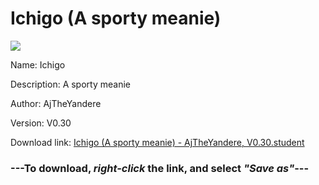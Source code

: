 # Ichigo (A sporty meanie)

<img src = "https://raw.githubusercontent.com/Arbiter1223/Daigaku-Gurashi-Custom-Students/master/Students/Files/Ichigo%20(A%20sporty%20meanie).png">

Name: Ichigo

Description: A sporty meanie

Author: AjTheYandere

Version: V0.30

Download link: <a href="https://raw.githubusercontent.com/Arbiter1223/Daigaku-Gurashi-Custom-Students/master/Students/Files/Ichigo%20(A%20sporty%20meanie)%20-%20AjTheYandere%2C%20V0.30.student">Ichigo (A sporty meanie) - AjTheYandere, V0.30.student</a>

### ---**To download, _right-click_ the link, and select _"Save as"_**---
